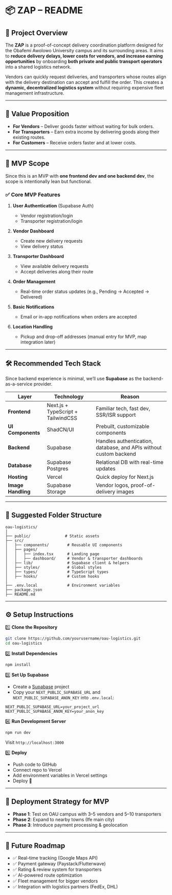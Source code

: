 # 📦 ZAP – README

## 🚀 Project Overview

The **ZAP** is a proof-of-concept delivery coordination platform designed for the Obafemi Awolowo University campus and its surrounding areas.
It aims to **reduce delivery delays, lower costs for vendors, and increase earning opportunities** by onboarding **both private and public transport operators** into a shared logistics network.

Vendors can quickly request deliveries, and transporters whose routes align with the delivery destination can accept and fulfill the order. This creates a **dynamic, decentralized logistics system** without requiring expensive fleet management infrastructure.

---

## 🎯 Value Proposition

* **For Vendors** – Deliver goods faster without waiting for bulk orders.
* **For Transporters** – Earn extra income by delivering goods along their existing routes.
* **For Customers** – Receive orders faster and at lower costs.

---

## 📌 MVP Scope

Since this is an MVP with **one frontend dev and one backend dev**, the scope is intentionally lean but functional.

### ✅ Core MVP Features

1. **User Authentication** (Supabase Auth)

   * Vendor registration/login
   * Transporter registration/login
2. **Vendor Dashboard**

   * Create new delivery requests
   * View delivery status
3. **Transporter Dashboard**

   * View available delivery requests
   * Accept deliveries along their route
4. **Order Management**

   * Real-time order status updates (e.g., Pending → Accepted → Delivered)
5. **Basic Notifications**

   * Email or in-app notifications when orders are accepted
6. **Location Handling**

   * Pickup and drop-off addresses (manual entry for MVP, map integration later)

---

## 🛠 Recommended Tech Stack

Since backend experience is minimal, we’ll use **Supabase** as the backend-as-a-service provider.

| Layer              | Technology                         | Reason                                                            |
| ------------------ | ---------------------------------- | ----------------------------------------------------------------- |
| **Frontend**       | Next.js + TypeScript + TailwindCSS | Familiar tech, fast dev, SSR/ISR support                          |
| **UI Components**  | ShadCN/UI                          | Prebuilt, customizable components                                 |
| **Backend**        | Supabase                           | Handles authentication, database, and APIs without custom backend |
| **Database**       | Supabase Postgres                  | Relational DB with real-time updates                              |
| **Hosting**        | Vercel                             | Quick deploy for Next.js                                          |
| **Image Handling** | Supabase Storage                   | Vendor logos, proof-of-delivery images                            |

---

## 📂 Suggested Folder Structure

```plaintext
oau-logistics/
│
├── public/               # Static assets
├── src/
│   ├── components/        # Reusable UI components
│   ├── pages/
│   │   ├── index.tsx      # Landing page
│   │   ├── dashboard/     # Vendor & transporter dashboards
│   ├── lib/               # Supabase client & helpers
│   ├── styles/            # Global styles
│   ├── types/             # TypeScript types
│   ├── hooks/             # Custom hooks
│
├── .env.local             # Environment variables
├── package.json
├── README.md
```

---

## ⚙️ Setup Instructions

1️⃣ **Clone the Repository**

```bash
git clone https://github.com/yourusername/oau-logistics.git
cd oau-logistics
```

2️⃣ **Install Dependencies**

```bash
npm install
```

3️⃣ **Set Up Supabase**

* Create a [Supabase](https://supabase.com) project
* Copy your `NEXT_PUBLIC_SUPABASE_URL` and `NEXT_PUBLIC_SUPABASE_ANON_KEY` into `.env.local`:

```env
NEXT_PUBLIC_SUPABASE_URL=your_project_url
NEXT_PUBLIC_SUPABASE_ANON_KEY=your_anon_key
```

4️⃣ **Run Development Server**

```bash
npm run dev
```

Visit `http://localhost:3000`

5️⃣ **Deploy**

* Push code to GitHub
* Connect repo to Vercel
* Add environment variables in Vercel settings
* Deploy 🚀

---

## 📍 Deployment Strategy for MVP

* **Phase 1**: Test on OAU campus with 3–5 vendors and 5–10 transporters
* **Phase 2**: Expand to nearby towns (Ife main city)
* **Phase 3**: Introduce payment processing & geolocation

---

## 📅 Future Roadmap

* ✅ Real-time tracking (Google Maps API)
* ✅ Payment gateway (Paystack/Flutterwave)
* ✅ Rating & review system for transporters
* ✅ AI-powered route optimization
* ✅ Fleet management for bigger vendors
* ✅ Integration with logistics partners (FedEx, DHL)
